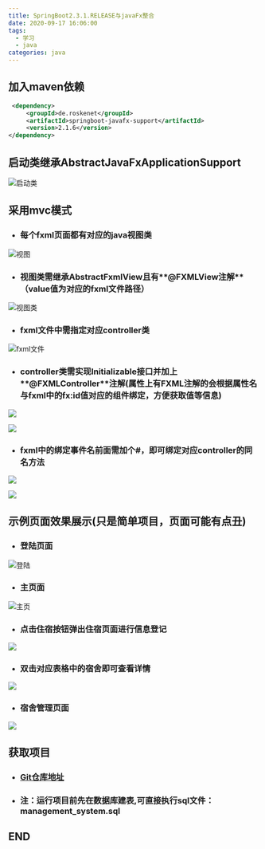 ```yaml
---
title: SpringBoot2.3.1.RELEASE与javaFx整合
date: 2020-09-17 16:06:00
tags: 
  - 学习
  - java
categories: java 
---
```




## 加入maven依赖

```xml &lt;dependency&gt;
 <dependency>
     <groupId>de.roskenet</groupId>
     <artifactId>springboot-javafx-support</artifactId>
     <version>2.1.6</version>
</dependency>
```

## 启动类继承AbstractJavaFxApplicationSupport

![启动类](1597375394146.png)

## 采用mvc模式

- ### 每个fxml页面都有对应的java视图类

![视图](1597375588.png)

- ### 视图类需继承**AbstractFxmlView**且有**@FXMLView注解**（value值为对应的fxml文件路径）

![视图类](1597375950(1).jpg)

- ### fxml文件中需指定对应controller类

![fxml文件](1597376230(1).jpg)

- ### controller类需实现**Initializable**接口并加上**@FXMLController**注解(属性上有FXML注解的会根据属性名与fxml中的fx:id值对应的组件绑定，方便获取值等信息)

![](1597376444(1).jpg)

![](1597376926(1).jpg)

- ### fxml中的绑定事件名前面需加个#，即可绑定对应controller的同名方法

![](1597377406(1).jpg)

![](1597377507(1).jpg)

## 示例页面效果展示(只是简单项目，页面可能有点丑)

- ### 登陆页面

![登陆](1597377745(1).jpg)

- ### 主页面

![主页](1597377865(1).jpg)

- ### 点击住宿按钮弹出住宿页面进行信息登记

![](1597377915(1).jpg)

- ### 双击对应表格中的宿舍即可查看详情

![](1597378007(1).jpg)

- ### 宿舍管理页面

![](1597378103(1).jpg)

## 获取项目

- ### [Git仓库地址](https://github.com/czmDeRepository/javaFx)

- ### **注：运行项目前先在数据库建表,可直接执行sql文件：management_system.sql**

## END
